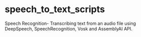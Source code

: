 # speech_to_text_scripts
Speech Recognition- Transcribing text from an audio file using DeepSpeech, SpeechRecognition, Vosk and AssemblyAI API.
